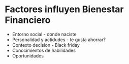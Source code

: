 # Factores influyen Bienestar Financiero
- Entorno social - donde naciste
- Personalidad y actidudes - te gusta ahorrar?
- Contexto decision - Black friday 
- Conocimientos de habilidades 
- Oportunidades